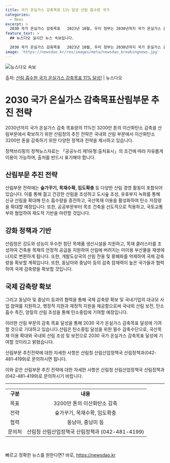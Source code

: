 ```yaml
---
title: 국가 온실가스 감축목표 11% 달성 산림 흡수원 국가
categories:
  - News
excerpt: >
  2030 국가 온실가스 감축목표   2023년 10월, 우리 정부는 2030년까지 국가 온실가스 감축 목표량…
feature_text: >
  ## 뉴스다오 실시간 뉴스 속보입니다.

  2030 국가 온실가스 감축목표   2023년 10월, 우리 정부는 2030년까지 국가 온실가스 감축 목표량…
image: 'https://newsdao.kr/res/images/meta/newsdao_breakingnews.jpg'
---
```


![뉴스다오 속보](https://newsdao.kr/res/images/meta/newsdao_breakingnews.jpg)

<p>출처: <a href="https://newsdao.kr/4015" rel="dofollow">산림 흡수원 국가 온실가스 감축목표 11% 달성!</a> | 뉴스다오</p>

<h1>2030 국가 온실가스 감축목표산림부문 추진 전략</h1>

2030년까지 국가 온실가스 감축 목표량의 11%인 3200만 톤의 이산화탄소 감축을 산림부문에서 확보하기 위한 산림청의 추진 전략은 국내외 산림 부문에서 이산화탄소 3200만 톤을 감축하기 위한 다양한 정책과 전략을 제시하고 있습니다.

<p data-ke-size="size16">정책브리핑의 정책뉴스자료는 「공공누리 제1유형:출처표시」의 조건에 따라 자유롭게 이용이 가능하며, 출처를 반드시 표기해야 합니다.</p>

<h2 data-ke-size="size26">산림부문 추진 전략</h2>

산림부문 전략에는 <b>숲가꾸기, 목재수확, 임도확충</b> 등 다양한 산림 경영 활동이 포함되어 있습니다. 이를 통해 젊고 건강한 산림을 조성하고 도시숲 조성, 유휴부지 녹화를 통해 신규 산림을 확대해 탄소 흡수량을 증진하고, 국산목재 이용을 활성화하여 탄소 저장량을 확대할 예정입니다. 또한, 공공부문부터 목조 건축을 선도적으로 적용하고, 국토교통부와 협업하여 제도적 기반을 마련할 것입니다.

<h2 data-ke-size="size26">강화 정책과 기반</h2>

산림청은 강도와 성능이 우수한 첨단 목제품 생산시설을 지원하고, 목재 클러스터를 조성하여 건축용 목재의 안정적 공급을 지원하여 산림에 버려지는 미이용 부산물을 재생에너지로 변환하게 됩니다. 또한, 개발도상국의 산림 전용 및 황폐화를 억제하여 국제 감축량을 확보할 계획입니다. 또한, 동남아와 중남미 등의 감축 잠재력이 높은 국가들과 협력하여 국제 감축량을 확보할 것입니다.

<h2 data-ke-size="size26">국제 감축량 확보</h2>

그리고 동남아 및 중남미 등과의 협력을 통해 국제 감축량 확보 및 국내기업의 대규모 사업 참여를 지원하고, 행정적 지원과 재정적 지원을 제공함으로써 국내외 산림 보전, 탄소 흡수 촉진, 양질의 산림 조성을 통해 탄소중립에 기여할 예정입니다.

이러한 산림 부문의 감축 목표 달성을 통해 2030 국가 온실가스 감축목표 달성에 기여할 것으로 기대하고 있습니다.산림은 탄소중립 달성을 위한 필수 감축수단으로, 국산목재 이용 확대와 국내외 산림 조성 및 보전으로 2030 국가 온실가스 감축목표 달성에 기여할 것이라고 밝혔습니다.

<p data-ke-size="size16">산림부문 추진전략에 대한 자세한 사항은 산림청 산림산업정책국 산림정책과(042-481-4199)로 문의하시면 됩니다.</p>

이와 같은 산림부문 추진 전략에 대한 자세한 사항은 산림청 산림산업정책국 산림정책과(042-481-4199)로 문의하시기 바랍니다.

<hr>

<table>
  <tbody>
    <tr>
      <td style="text-align: center; height: 17px;"><b>구분</b></td>
      <td style="text-align: center; height: 17px;"><b>내용</b></td>
    </tr>
    <tr>
      <td style="text-align: center; height: 17px;">목표</td>
      <td style="text-align: center; height: 17px;">3200만 톤의 이산화탄소 감축</td>
    </tr>
    <tr>
      <td style="text-align: center; height: 17px;">전략</td>
      <td style="text-align: center; height: 17px;">숲가꾸기, 목재수확, 임도확충</td>
    </tr>
    <tr>
      <td style="text-align: center; height: 17px;">협력</td>
      <td style="text-align: center; height: 17px;">동남아, 중남미 등</td>
    </tr>
    <tr>
      <td style="text-align: center; height: 17px;">문의처</td>
      <td style="text-align: center; height: 17px;">산림청 산림산업정책국 산림정책과 (042-481-4199)</td>
    </tr>
  </tbody>
</table>

<p data-ke-size="size16">&nbsp;</p> 

빠르고 정확한 뉴스를 원한다면? 바로, <a href="https://newsdao.kr" rel="dofollow">https://newsdao.kr</a>


